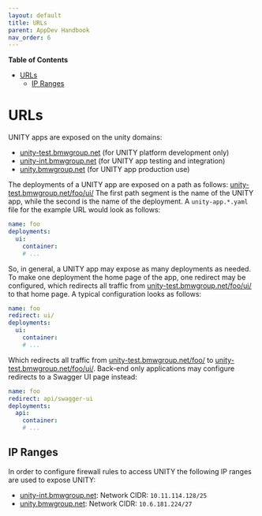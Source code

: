 ```yaml
---
layout: default
title: URLs
parent: AppDev Handbook
nav_order: 6
---
```


**Table of Contents**

<!-- START doctoc generated TOC please keep comment here to allow auto update -->
<!-- DON'T EDIT THIS SECTION, INSTEAD RE-RUN doctoc TO UPDATE -->

- [URLs](#urls)
  - [IP Ranges](#ip-ranges)

<!-- END doctoc generated TOC please keep comment here to allow auto update -->

# URLs

UNITY apps are exposed on the unity domains:

* [unity-test.bmwgroup.net](https://unity.bmwgroup) (for UNITY platform development only)
* [unity-int.bmwgroup.net](https://unity.bmwgroup) (for UNITY app testing and integration)
* [unity.bmwgroup.net](https://unity.bmwgroup) (for UNITY app production use)

The deployments of a UNITY app are exposed on a path as follows:
[unity-test.bmwgroup.net/foo/ui/](https://unity.bmwgroup/foo/ui)
The first path segment is the name of the UNITY app, while the second is the name of the deployment.
A `unity-app.*.yaml` file for the example URL would look as follows:

```yaml
name: foo
deployments:
  ui:
    container:
    # ...
```

So, in general, a UNITY app may expose as many deployments as needed.
To make one deployment the home page of the app, one redirect may be configured, which redirects all traffic
from
[unity-test.bmwgroup.net/foo/ui/](https://unity.bmwgroup/foo/)
to that home page. A typical configuration looks as follows:

```yaml
name: foo
redirect: ui/
deployments:
  ui:
    container:
    # ...
```

Which redirects all traffic from
[unity-test.bmwgroup.net/foo/](https://unity.bmwgroup/foo/)
to
[unity-test.bmwgroup.net/foo/ui/](https://unity.bmwgroup/foo/ui/).
Back-end only applications may configure redirects to a Swagger UI page instead:

```yaml
name: foo
redirect: api/swagger-ui
deployments:
  api:
    container:
    # ...
```

## IP Ranges

In order to configure firewall rules to access UNITY the following IP ranges are used to expose UNITY:

* [unity-int.bmwgroup.net](https://unity.bmwgroup): Network CIDR: `10.11.114.128/25`
* [unity.bmwgroup.net](https://unity.bmwgroup): Network CIDR: `10.6.181.224/27`
